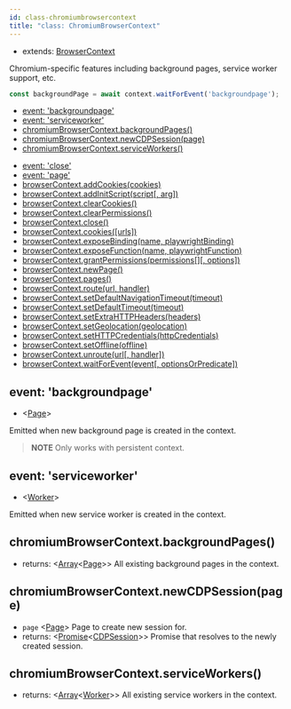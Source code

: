 ```yaml
---
id: class-chromiumbrowsercontext
title: "class: ChromiumBrowserContext"
---
```



* extends: [BrowserContext]

Chromium-specific features including background pages, service worker support, etc.

```js
const backgroundPage = await context.waitForEvent('backgroundpage');
```

<!-- GEN:toc -->
- [event: 'backgroundpage'](api/class-chromiumbrowsercontext.md#event-backgroundpage)
- [event: 'serviceworker'](api/class-chromiumbrowsercontext.md#event-serviceworker)
- [chromiumBrowserContext.backgroundPages()](api/class-chromiumbrowsercontext.md#chromiumbrowsercontextbackgroundpages)
- [chromiumBrowserContext.newCDPSession(page)](api/class-chromiumbrowsercontext.md#chromiumbrowsercontextnewcdpsessionpage)
- [chromiumBrowserContext.serviceWorkers()](api/class-chromiumbrowsercontext.md#chromiumbrowsercontextserviceworkers)
<!-- GEN:stop -->
<!-- GEN:toc-extends-BrowserContext -->
- [event: 'close'](api/class-browserserver.md#event-close)
- [event: 'page'](api/class-browsercontext.md#event-page)
- [browserContext.addCookies(cookies)](api/class-browsercontext.md#browsercontextaddcookiescookies)
- [browserContext.addInitScript(script[, arg])](api/class-browsercontext.md#browsercontextaddinitscriptscript-arg)
- [browserContext.clearCookies()](api/class-browsercontext.md#browsercontextclearcookies)
- [browserContext.clearPermissions()](api/class-browsercontext.md#browsercontextclearpermissions)
- [browserContext.close()](api/class-browsercontext.md#browsercontextclose)
- [browserContext.cookies([urls])](api/class-browsercontext.md#browsercontextcookiesurls)
- [browserContext.exposeBinding(name, playwrightBinding)](api/class-browsercontext.md#browsercontextexposebindingname-playwrightbinding)
- [browserContext.exposeFunction(name, playwrightFunction)](api/class-browsercontext.md#browsercontextexposefunctionname-playwrightfunction)
- [browserContext.grantPermissions(permissions[][, options])](api/class-browsercontext.md#browsercontextgrantpermissionspermissions-options)
- [browserContext.newPage()](api/class-browsercontext.md#browsercontextnewpage)
- [browserContext.pages()](api/class-browsercontext.md#browsercontextpages)
- [browserContext.route(url, handler)](api/class-browsercontext.md#browsercontextrouteurl-handler)
- [browserContext.setDefaultNavigationTimeout(timeout)](api/class-browsercontext.md#browsercontextsetdefaultnavigationtimeouttimeout)
- [browserContext.setDefaultTimeout(timeout)](api/class-browsercontext.md#browsercontextsetdefaulttimeouttimeout)
- [browserContext.setExtraHTTPHeaders(headers)](api/class-browsercontext.md#browsercontextsetextrahttpheadersheaders)
- [browserContext.setGeolocation(geolocation)](api/class-browsercontext.md#browsercontextsetgeolocationgeolocation)
- [browserContext.setHTTPCredentials(httpCredentials)](api/class-browsercontext.md#browsercontextsethttpcredentialshttpcredentials)
- [browserContext.setOffline(offline)](api/class-browsercontext.md#browsercontextsetofflineoffline)
- [browserContext.unroute(url[, handler])](api/class-browsercontext.md#browsercontextunrouteurl-handler)
- [browserContext.waitForEvent(event[, optionsOrPredicate])](api/class-browsercontext.md#browsercontextwaitforeventevent-optionsorpredicate)
<!-- GEN:stop -->

## event: 'backgroundpage'
- <[Page]>

Emitted when new background page is created in the context.

> **NOTE** Only works with persistent context.

## event: 'serviceworker'
- <[Worker]>

Emitted when new service worker is created in the context.

## chromiumBrowserContext.backgroundPages()
- returns: <[Array]<[Page]>> All existing background pages in the context.

## chromiumBrowserContext.newCDPSession(page)
- `page` <[Page]> Page to create new session for.
- returns: <[Promise]<[CDPSession]>> Promise that resolves to the newly created session.

## chromiumBrowserContext.serviceWorkers()
- returns: <[Array]<[Worker]>> All existing service workers in the context.



[AXNode]: api/class-accessibility.md#accessibilitysnapshotoptions "AXNode"
[Accessibility]: api/class-accessibility.md#class-accessibility "Accessibility"
[Array]: https://developer.mozilla.org/en-US/docs/Web/JavaScript/Reference/Global_Objects/Array "Array"
[BrowserServer]: api/class-browser.md#class-browserserver  "BrowserServer"
[BrowserContext]: api/class-browsercontext.md#class-browsercontext  "BrowserContext"
[BrowserType]: api/class-browsertype.md#class-browsertype "BrowserType"
[Browser]: api/class-browser.md  "Browser"
[Buffer]: https://nodejs.org/api/buffer.htmlapi.md#buffer_class_buffer "Buffer"
[ChildProcess]: https://nodejs.org/api/child_process.html "ChildProcess"
[ChromiumBrowser]: api/class-chromiumbrowser.md#class-chromiumbrowser "ChromiumBrowser"
[ChromiumBrowserContext]: api/class-chromiumbrowsercontext.md#class-chromiumbrowsercontext "ChromiumBrowserContext"
[ChromiumCoverage]: api/class-chromiumcoverage.md#class-chromiumcoverage "ChromiumCoverage"
[CDPSession]: api/class-cdpsession.md#class-cdpsession  "CDPSession"
[ConsoleMessage]: api/class-consolemessage.md#class-consolemessage "ConsoleMessage"
[Dialog]: api/class-dialog.md#class-dialog "Dialog"
[Download]: api/class-download.md#class-download "Download"
[ElementHandle]: api/class-elementhandle.md#class-elementhandle "ElementHandle"
[Element]: https://developer.mozilla.org/en-US/docs/Web/API/element "Element"
[Error]: https://nodejs.org/api/errors.htmlapi.md#errors_class_error "Error"
[EvaluationArgument]: api/evaluationargument.md#evaluationargument "Evaluation Argument"
[File]: https://developer.mozilla.org/en-US/docs/Web/API/File "File"
[FileChooser]: api/class-filechooser.md#class-filechooser "FileChooser"
[FirefoxBrowser]: api/class-firefoxbrowser.md#class-firefoxbrowser "FirefoxBrowser"
[Frame]: api/class-frame.md#class-frame "Frame"
[JSHandle]: api/class-jshandle.md#class-jshandle "JSHandle"
[Keyboard]: api/class-keyboard.md#class-keyboard "Keyboard"
[Logger]: api/class-logger.md#class-logger "Logger"
[Map]: https://developer.mozilla.org/en-US/docs/Web/JavaScript/Reference/Global_Objects/Map "Map"
[Mouse]: api/class-mouse.md#class-mouse "Mouse"
[Object]: https://developer.mozilla.org/en-US/docs/Web/JavaScript/Reference/Global_Objects/Object "Object"
[Page]: api/class-page.md#class-page "Page"
[Playwright]: api/playwright-module.md "Playwright"
[Promise]: https://developer.mozilla.org/en-US/docs/Web/JavaScript/Reference/Global_Objects/Promise "Promise"
[RegExp]: https://developer.mozilla.org/en-US/docs/Web/JavaScript/Reference/Global_Objects/RegExp
[Request]: api/class-request.md#class-request  "Request"
[Response]: api/class-response.md#class-response  "Response"
[Route]: api/class-route.md#class-route  "Route"
[Selectors]: api/class-selectors.md#class-selectors  "Selectors"
[Serializable]: https://developer.mozilla.org/en-US/docs/Web/JavaScript/Reference/Global_Objects/JSON/stringifyapi.md#Description "Serializable"
[TimeoutError]: api/class-timeouterror.md#class-timeouterror "TimeoutError"
[UIEvent.detail]: https://developer.mozilla.org/en-US/docs/Web/API/UIEvent/detail "UIEvent.detail"
[URL]: https://nodejs.org/api/url.html
[USKeyboardLayout]: ../src/usKeyboardLayout.ts "USKeyboardLayout"
[UnixTime]: https://en.wikipedia.org/wiki/Unix_time "Unix Time"
[WebKitBrowser]: api/class-webkitbrowser.md#class-webkitbrowser "WebKitBrowser"
[Worker]: api/class-worker.md#class-worker "Worker"
[boolean]: https://developer.mozilla.org/en-US/docs/Web/JavaScript/Data_structuresapi.md#Boolean_type "Boolean"
[function]: https://developer.mozilla.org/en-US/docs/Web/JavaScript/Reference/Global_Objects/Function "Function"
[iterator]: https://developer.mozilla.org/en-US/docs/Web/JavaScript/Reference/Iteration_protocols "Iterator"
[null]: https://developer.mozilla.org/en-US/docs/Web/JavaScript/Reference/Global_Objects/null
[number]: https://developer.mozilla.org/en-US/docs/Web/JavaScript/Data_structuresapi.md#Number_type "Number"
[origin]: https://developer.mozilla.org/en-US/docs/Glossary/Origin "Origin"
[selector]: https://developer.mozilla.org/en-US/docs/Web/CSS/CSS_Selectors "selector"
[Readable]: https://nodejs.org/api/stream.htmlapi.md#stream_class_stream_readable "Readable"
[string]: https://developer.mozilla.org/en-US/docs/Web/JavaScript/Data_structuresapi.md#String_type "String"
[xpath]: https://developer.mozilla.org/en-US/docs/Web/XPath "xpath"
